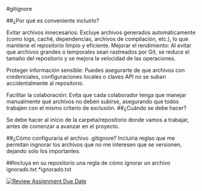 #gitignore

##¿Por qué es conveniente incluirlo?

Evitar archivos innecesarios: Excluye archivos generados automáticamente (como logs, caché, dependencias, archivos de compilación, etc.), lo que mantiene el repositorio limpio y eficiente.
Mejorar el rendimiento: Al evitar que archivos grandes o temporales sean rastreados por Git, se reduce el tamaño del repositorio y se mejora la velocidad de las operaciones.

Proteger información sensible: Puedes asegurarte de que archivos con credenciales, configuraciones locales o claves API no se suban accidentalmente al repositorio.

Facilitar la colaboración: Evita que cada colaborador tenga que manejar manualmente qué archivos no deben subirse, asegurando que todos trabajen con el mismo criterio de exclusión.
##¿Cuándo se debe hacer?

Se debe hacer al inicio de la carpeta/repositorio donde vamos a trabajar, antes de comenzar a avanzar en el proyecto.

##¿Cómo configuraría el archivo .gitignore?
Incluiria reglas que me permitan ingnorar los archivos que no me interesen que se versionen, dejando solo los importantes.

##Incluya en su repositorio una regla de cómo ignorar un archivo ignorado.txt
*ignorado.txt

[![Review Assignment Due Date](https://classroom.github.com/assets/deadline-readme-button-22041afd0340ce965d47ae6ef1cefeee28c7c493a6346c4f15d667ab976d596c.svg)](https://classroom.github.com/a/kl-E8VQf)
